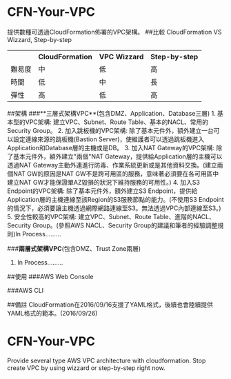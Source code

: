 # CFN-Your-VPC
提供數種可透過CloudFormation佈署的VPC架構。
##比較
CloudFormation VS Wizzard, Step-by-step
<table>
  <tr>
    <th></th>
    <th>CloudFormation</th>
    <th>VPC Wizzard</th>
    <th>Step-by-step</th>
  </tr>
  <tr>
    <td>難易度</td>
    <td>中</td>
    <td>低</td>
    <td>高</td>
  </tr>
  <tr>
    <td>時間</td>
    <td>低</td>
    <td>中</td>
    <td>長</td>
  </tr>
  <tr>
    <td>彈性</td>
    <td>高</td>
    <td>低</td>
    <td>高</td>
  </tr>
</table>
##架構
###**三層式架構VPC**(包含DMZ、Application、Database三層)
1. 基本型的VPC架構: 建立VPC、Subnet、Route Table、基本的NACL、常用的Security Group。
2. 加入跳板機的VPC架構: 除了基本元件外，額外建立一台可以設定連線來源的跳板機(Bastion Server)，使維護者可以透過跳板機進入Application和Database層的主機或是DB。
3. 加入NAT Gateway的VPC架構: 除了基本元件外，額外建立"兩個"NAT Gateway，提供給Application層的主機可以透過NAT Gateway主動外連進行防毒、作業系統更新或是其他資料交換。(建立兩個NAT GW的原因是NAT GW不是跨可用區的服務，意味著必須要在各可用區中建立NAT GW才能保證單AZ毀損的狀況下維持服務的可用性。)
4. 加入S3 Endpoint的VPC架構: 除了基本元件外，額外建立S3 Endpoint，提供給Application層的主機連線至該Region的S3服務節點的能力。(不使用S3 Endpoint的情況下，必須要讓主機透過網際網路連線至S3。無法透過VPC內部連線至S3。)
5. 安全性較高的VPC架構: 建立VPC、Subnet、Route Table、進階的NACL、Security Group。(參照AWS NACL、Security Group的建議和筆者的經驗調整規則)In Process.........

###**兩層式架構VPC**(包含DMZ、Trust Zone兩層)
1. In Process.........

##使用
###AWS Web Console

###AWS CLI

##備註
CloudFormation在2016/09/16支援了YAML格式，後續也會陸續提供YAML格式的範本。(2016/09/26)
# CFN-Your-VPC
Provide several type AWS VPC architecture with cloudformation. Stop create VPC by using wizzard or step-by-step right now.
